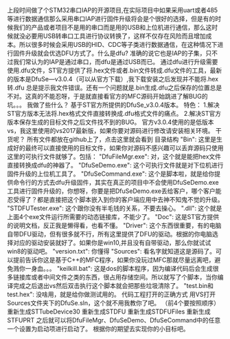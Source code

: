 



上段时间做了个STM32串口IAP的开源项目,在实际项目中如果采用uart或者485等进行数据通信那么采用串口IAP进行固件升级将会是个很好的选择，但是有的时候我们的产品或者项目不是用的串口而是用的USB和上位机进行通信，那么这时候就没必要用USB转串口工具进行协议转换了，这样不仅存在风险而且增加成本。所以很多时候会采用USB的HID、CDC等子类进行数据通信，在这种情况下进行固件升级就会优选DFU方式了。什么是dfu? 准确的说它也是IAP的子集，只不过我们常认为的IAP是通过串口，而dfu是通过USB而已。
通过dfu进行升级需要使用.dfu文件，ST官方提供了将.hex文件或者.bin文件转成.dfu文件的工具，最新的版本是DfuSe—v3.0.4（可以从官方下载）,我下载安装之后发现并不能将.hex转.dfu 总是提示我文件错误。还有一个问题就是.bin生成.dfu之后保存的位置总是不对。这真的不能忍呀，于是就直接看官方的MFC源码开始跳进了解BUG的坑。。。
我做了些什么？
基于ST官方所提供的DfuSe_v3.0.4版本。
特色：
1.解决ST官方版本无法将.hex格式文件直接转换成.dfu格式文件的痛点。
2.解决ST官方版本保存生成的目标文件之后文件找不到的BUG。
官方v3.0.4使用的是低版本vs，我这里使用的vs2017最新版，如果你要对源码进行修改请安装相关环境。
干货呢？
所有文件都放在github上了，点击这里就会看到
目录结构
"Bin": 这里是生成好的最终可以直接使用的目标文件，如果你对源码不感兴趣可以丢弃源码只使用这里的可执行文件就够了。包括：
"DfuFileMgr.exe": 对，这个就是能把hex文件直接转换成dfu的神器了。
"DfuSeDemo.exe": 这个可执行文件就是对下位机进行固件升级的上位机工具了。
"DfuSeCommand.exe": 这个是脚本啦，就是给你提供命令行的方式去dfu升级固件，其实在真正的项目中不会使用DfuSeDemo.exe工具进行固件升级的，你想呀，你要是把DfuSeDemo.exe丢给客户，哪个客户能忍受得了？都是直接把这个脚本嵌入到你的客户端应用中去神不知鬼不觉的升级。
"STDFUTester.exe": 这个跟你没有半毛钱的关系，不要去操心。
".dll": 这个就是上面4个exe文件运行所需要的动态链接库，不能少了。
"Doc": 这是ST官方提供的说明文档，反正我是懒得看，也看不懂。
"Driver": 这个东西很重要，有的电脑自带DFU驱动，但有很多就不行，所有这里提供了DFU的驱动。根据的你电脑选择对应的驱动安装就好了。如果你是win10,并且没有自带驱动，那么你就试试win8的驱动吧。
"version.txt": 你懂得
"Sources": 看名字就知道这是源码了。可以提前告诉你这是基于C++的MFC程序，如果你没玩过MFC那就尽量远离吧，避免溅你一身血。。。
"keilkill.bat": 这是dos的脚本程序，因为编译代码后会生成很多链接库或者中间文件之类的东西，很占用存储空间。所以就写了个脚本，当你编译完成之后退出vs然后双击执行这个脚本就会把那些垃圾清除了。
"test.bin和test.hex": 没啥用，就是给你做测试用的。
代码工程打开的正确方式
用VS打开Sources文件夹下的DfuSe.sln，这个就不用我教你了吧。
（前4个要按照顺序）
重新生成STTubeDevice30
重新生成STDFU
重新生成STDFUFiles
重新生成STFUPRT
之后就可以将DfuFileMgr、DfuSeDemo、DfuSeCommand中的任意一个设置为启动项进行启动了。
根据你的期望去实现你的小目标吧。





